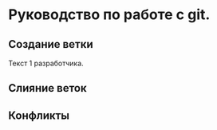 # Руководство по работе с git.

## Создание ветки

Текст 1 разработчика.

## Слияние веток

## Конфликты